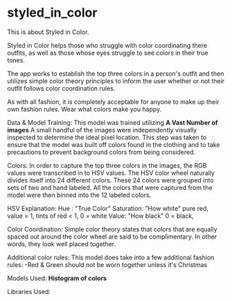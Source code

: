 # styled_in_color

This is about Styled in Color.

Styled in Color helps those who struggle with color coordinating there outfits, as well as those whose eyes struggle to see colors in their true tones.

The app works to establish the top three colors in a person's outfit and then utilizes simple color theory principles to inform the user whether or not their outfit follows color coordination rules.

As with all fashion, it is completely acceptable for anyone to make up their own fashion rules. Wear what colors make you happy.

Data & Model Training:
  This model was trained utilizing **A Vast Number of images**
  A small handful of the images were independently visually inspected to determine the ideal pixel location. This step was taken to ensure that the model was built off colors found in the clothing and to take precautions to prevent background colors from being considered.

Colors:
  In order to capture the top three colors in the images, the RGB values were transcribed in to HSV values. The HSV color wheel naturally divides itself into 24 different colors. These 24 colors were grouped into sets of two and hand labeled. All the colors that were captured from the model were then binned into the 12 labeled colors.

HSV Explanation:
  Hue : "True Color"
  Saturation: "How white" pure red, value = 1, tints of red < 1,
              0 = white
  Value: "How black" 0 = black,

Color Coordination:
  Simple color theory states that colors that are equally spaced out around the color wheel are said to be complimentary. In other words, they look well placed together.

  Additional color rules:
    This model does take into a few additional fashion rules:
      -Red & Green should not be worn together unless it's Christmas


Models Used:
  **Histogram of colors**


Libraries Used:
